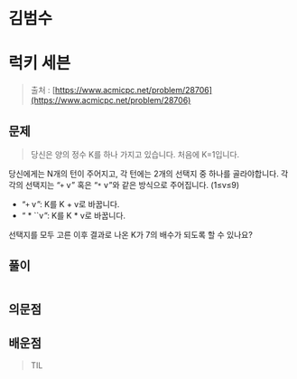 # 김범수

# **럭키 세븐**

> 출처 : [https://www.acmicpc.net/problem/28706](https://www.acmicpc.net/problem/28706)
> 

## 문제

> 당신은 양의 정수 K를 하나 가지고 있습니다. 처음에 K=1입니다.
> 

당신에게는 N개의 턴이 주어지고, 각 턴에는 2개의 선택지 중 하나를 골라야합니다. 각각의 선택지는 “`+` v ” 혹은 “`*` v ”와 같은 방식으로 주어집니다. (1≤v≤9)

- “`+` v ”: K를 K + v로 바꿉니다.
- “ * ``v ”: K를 K * v로 바꿉니다.

선택지를 모두 고른 이후 결과로 나온 K가 7의 배수가 되도록 할 수 있나요?

## 풀이

```python

```

> 
> 

## 의문점

## 배운점

> TIL
>